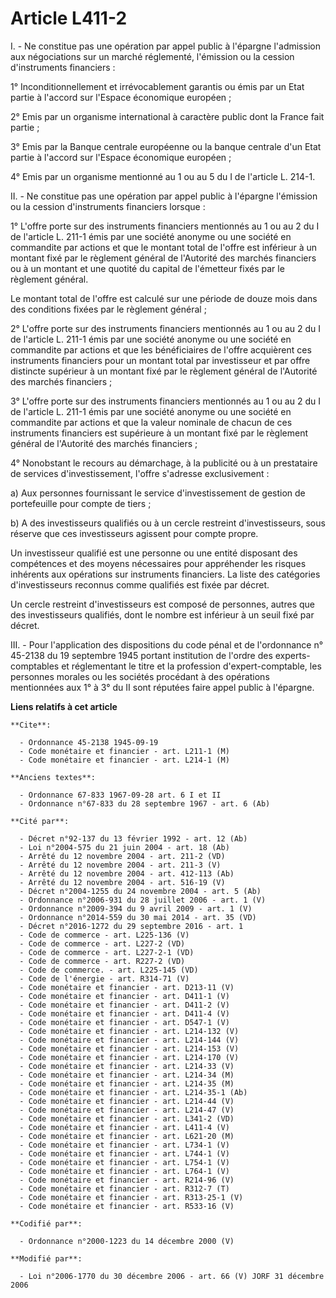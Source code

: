 # Article L411-2

I. - Ne constitue pas une opération par appel public à l'épargne l'admission aux négociations sur un marché réglementé,
l'émission ou la cession d'instruments financiers :

1° Inconditionnellement et irrévocablement garantis ou émis par un Etat partie à l'accord sur l'Espace économique européen ;

2° Emis par un organisme international à caractère public dont la France fait partie ;

3° Emis par la Banque centrale européenne ou la banque centrale d'un Etat partie à l'accord sur l'Espace économique
européen ;

4° Emis par un organisme mentionné au 1 ou au 5 du I de l'article L. 214-1.

II. - Ne constitue pas une opération par appel public à l'épargne l'émission ou la cession d'instruments financiers lorsque :

1° L'offre porte sur des instruments financiers mentionnés au 1 ou au 2 du I de l'article L. 211-1 émis par une société
anonyme ou une société en commandite par actions et que le montant total de l'offre est inférieur à un montant fixé par le
règlement général de l'Autorité des marchés financiers ou à un montant et une quotité du capital de l'émetteur fixés par le
règlement général.

Le montant total de l'offre est calculé sur une période de douze mois dans des conditions fixées par le règlement général ;

2° L'offre porte sur des instruments financiers mentionnés au 1 ou au 2 du I de l'article L. 211-1 émis par une société
anonyme ou une société en commandite par actions et que les bénéficiaires de l'offre acquièrent ces instruments financiers
pour un montant total par investisseur et par offre distincte supérieur à un montant fixé par le règlement général de
l'Autorité des marchés financiers ;

3° L'offre porte sur des instruments financiers mentionnés au 1 ou au 2 du I de l'article L. 211-1 émis par une société
anonyme ou une société en commandite par actions et que la valeur nominale de chacun de ces instruments financiers est
supérieure à un montant fixé par le règlement général de l'Autorité des marchés financiers ;

4° Nonobstant le recours au démarchage, à la publicité ou à un prestataire de services d'investissement, l'offre s'adresse
exclusivement :

a) Aux personnes fournissant le service d'investissement de gestion de portefeuille pour compte de tiers ;

b) A des investisseurs qualifiés ou à un cercle restreint d'investisseurs, sous réserve que ces investisseurs agissent pour
compte propre.

Un investisseur qualifié est une personne ou une entité disposant des compétences et des moyens nécessaires pour appréhender
les risques inhérents aux opérations sur instruments financiers. La liste des catégories d'investisseurs reconnus comme
qualifiés est fixée par décret.

Un cercle restreint d'investisseurs est composé de personnes, autres que des investisseurs qualifiés, dont le nombre est
inférieur à un seuil fixé par décret.

III. - Pour l'application des dispositions du code pénal et de l'ordonnance n° 45-2138 du 19 septembre 1945 portant
institution de l'ordre des experts-comptables et réglementant le titre et la profession d'expert-comptable, les personnes
morales ou les sociétés procédant à des opérations mentionnées aux 1° à 3° du II sont réputées faire appel public à
l'épargne.

**Liens relatifs à cet article**

	**Cite**:

	  - Ordonnance 45-2138 1945-09-19
	  - Code monétaire et financier - art. L211-1 (M)
	  - Code monétaire et financier - art. L214-1 (M)

	**Anciens textes**:

	  - Ordonnance 67-833 1967-09-28 art. 6 I et II
	  - Ordonnance n°67-833 du 28 septembre 1967 - art. 6 (Ab)

	**Cité par**:

	  - Décret n°92-137 du 13 février 1992 - art. 12 (Ab)
	  - Loi n°2004-575 du 21 juin 2004 - art. 18 (Ab)
	  - Arrêté du 12 novembre 2004 - art. 211-2 (VD)
	  - Arrêté du 12 novembre 2004 - art. 211-3 (V)
	  - Arrêté du 12 novembre 2004 - art. 412-113 (Ab)
	  - Arrêté du 12 novembre 2004 - art. 516-19 (V)
	  - Décret n°2004-1255 du 24 novembre 2004 - art. 5 (Ab)
	  - Ordonnance n°2006-931 du 28 juillet 2006 - art. 1 (V)
	  - Ordonnance n°2009-394 du 9 avril 2009 - art. 1 (V)
	  - Ordonnance n°2014-559 du 30 mai 2014 - art. 35 (VD)
	  - Décret n°2016-1272 du 29 septembre 2016 - art. 1
	  - Code de commerce - art. L225-136 (V)
	  - Code de commerce - art. L227-2 (VD)
	  - Code de commerce - art. L227-2-1 (VD)
	  - Code de commerce - art. R227-2 (VD)
	  - Code de commerce. - art. L225-145 (VD)
	  - Code de l'énergie - art. R314-71 (V)
	  - Code monétaire et financier - art. D213-11 (V)
	  - Code monétaire et financier - art. D411-1 (V)
	  - Code monétaire et financier - art. D411-2 (V)
	  - Code monétaire et financier - art. D411-4 (V)
	  - Code monétaire et financier - art. D547-1 (V)
	  - Code monétaire et financier - art. L214-132 (V)
	  - Code monétaire et financier - art. L214-144 (V)
	  - Code monétaire et financier - art. L214-153 (V)
	  - Code monétaire et financier - art. L214-170 (V)
	  - Code monétaire et financier - art. L214-33 (V)
	  - Code monétaire et financier - art. L214-34 (M)
	  - Code monétaire et financier - art. L214-35 (M)
	  - Code monétaire et financier - art. L214-35-1 (Ab)
	  - Code monétaire et financier - art. L214-44 (V)
	  - Code monétaire et financier - art. L214-47 (V)
	  - Code monétaire et financier - art. L341-2 (VD)
	  - Code monétaire et financier - art. L411-4 (V)
	  - Code monétaire et financier - art. L621-20 (M)
	  - Code monétaire et financier - art. L734-1 (V)
	  - Code monétaire et financier - art. L744-1 (V)
	  - Code monétaire et financier - art. L754-1 (V)
	  - Code monétaire et financier - art. L764-1 (V)
	  - Code monétaire et financier - art. R214-96 (V)
	  - Code monétaire et financier - art. R312-7 (T)
	  - Code monétaire et financier - art. R313-25-1 (V)
	  - Code monétaire et financier - art. R533-16 (V)

	**Codifié par**:

	  - Ordonnance n°2000-1223 du 14 décembre 2000 (V)

	**Modifié par**:

	  - Loi n°2006-1770 du 30 décembre 2006 - art. 66 (V) JORF 31 décembre 2006
